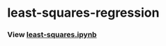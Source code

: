 # least-squares-regression

### View [least-squares.ipynb](https://github.com/JakeRoggenbuck/least-squares-regression/blob/main/least-squares.ipynb)
